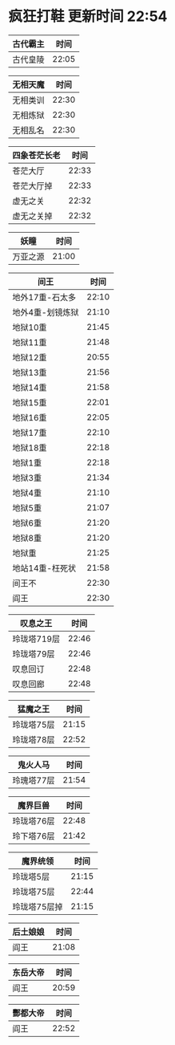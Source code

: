 # 疯狂打鞋 更新时间 22:54

| 古代霸主   | 时间    |
|--------|-------|
| 古代皇陵 | 22:05 |

| 无相天魔   | 时间    |
|--------|-------|
| 无相类训 | 22:30 |
| 无相炼狱 | 22:30 |
| 无相乱名 | 22:30 |

| 四象苍茫长老   | 时间    |
|--------|-------|
| 苍茫大厅 | 22:33 |
| 苍茫大厅掉 | 22:33 |
| 虚无之关 | 22:32 |
| 虚无之关掉 | 22:32 |

| 妖瞳   | 时间    |
|--------|-------|
| 万亚之源 | 21:00 |

| 间王   | 时间    |
|--------|-------|
| 地外17重-石太多 | 22:10 |
| 地外4重-划镜炼狱 | 21:10 |
| 地狱10重 | 21:45 |
| 地狱11重 | 21:48 |
| 地狱12重 | 20:55 |
| 地狱13重 | 21:56 |
| 地狱14重 | 21:58 |
| 地狱15重 | 22:01 |
| 地狱16重 | 22:05 |
| 地狱17重 | 22:10 |
| 地狱18重 | 22:18 |
| 地狱1重 | 22:18 |
| 地狱3重 | 21:34 |
| 地狱4重 | 21:10 |
| 地狱5重 | 21:07 |
| 地狱6重 | 21:20 |
| 地狱8重 | 21:20 |
| 地狱重 | 21:25 |
| 地站14重-枉死状 | 21:58 |
| 间王不 | 22:30 |
| 阎王 | 22:30 |

| 叹息之王   | 时间    |
|--------|-------|
| 玲珑塔719层 | 22:46 |
| 玲珑塔79层 | 22:46 |
| 叹息回订 | 22:48 |
| 叹息回廊 | 22:48 |

| 猛魔之王   | 时间    |
|--------|-------|
| 玲珑塔75层 | 21:15 |
| 玲珑塔78层 | 22:52 |

| 鬼火人马   | 时间    |
|--------|-------|
| 玲瑰塔77层 | 21:54 |

| 魔界巨兽   | 时间    |
|--------|-------|
| 玲珑塔76层 | 22:48 |
| 玲下塔76层 | 21:42 |

| 魔界统领   | 时间    |
|--------|-------|
| 玲珑塔5层 | 21:15 |
| 玲珑塔75层 | 22:44 |
| 玲珑塔75层掉 | 21:15 |

| 后土娘娘   | 时间    |
|--------|-------|
| 阎王 | 21:08 |

| 东岳大帝   | 时间    |
|--------|-------|
| 阎王 | 20:59 |

| 酆都大帝   | 时间    |
|--------|-------|
| 阎王 | 22:52 |